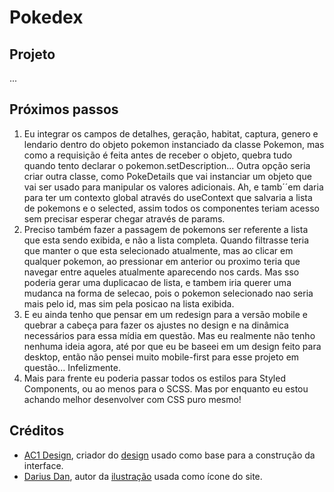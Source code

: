 # Pokedex


## Projeto
...

## Próximos passos

1. Eu integrar os campos de detalhes, geração, habitat, captura, genero e lendario dentro do objeto pokemon instanciado da classe Pokemon, mas como a requisição é feita antes de receber o objeto, quebra tudo quando tento declarar o pokemon.setDescription... Outra opção seria criar outra classe, como PokeDetails que vai instanciar um objeto que vai ser usado para manipular os valores adicionais. Ah, e tamb´´em daria para ter um contexto global através do useContext que salvaria a lista de pokemons e o selected, assim todos os componentes teriam acesso sem precisar esperar chegar através de params.
2. Preciso também fazer a passagem de pokemons ser referente a lista que esta sendo exibida, e não a lista completa. Quando filtrasse teria que manter o que esta selecionado atualmente, mas ao clicar em qualquer pokemon, ao pressionar em anterior ou proximo teria que navegar entre aqueles atualmente aparecendo nos cards. Mas sso poderia gerar uma duplicacao de lista, e tambem iria querer uma mudanca na forma de selecao, pois o pokemon selecionado nao seria mais pelo id, mas sim pela posicao na lista exibida.
3. E eu ainda tenho que pensar em um redesign para a versão mobile e quebrar a cabeça para fazer os ajustes no design e na dinâmica necessários para essa mídia em questão. Mas eu realmente não tenho nenhuma ideia agora, até por que eu be baseei em um design feito para desktop, então não pensei muito mobile-first para esse projeto em questão... Infelizmente.
4. Mais para frente eu poderia passar todos os estilos para Styled Components, ou ao menos para o SCSS. Mas por enquanto eu estou achando melhor desenvolver com CSS puro mesmo!

## Créditos

* [AC1 Design](https://www.behance.net/angioletto1e90), criador do [design](https://www.behance.net/gallery/113562309/Pokemon-Pokedex-Website-Redesign-Concept?tracking_source=search_projects%7CPokedex) usado como base para a construção da interface.
* [Darius Dan](https://www.flaticon.com/authors/darius-dan), autor da [ilustração](https://www.flaticon.com/free-icon/pokeball_743977?term=pokeball&page=1&position=6&page=1&position=6&related_id=743977&origin=tag) usada como ícone do site.